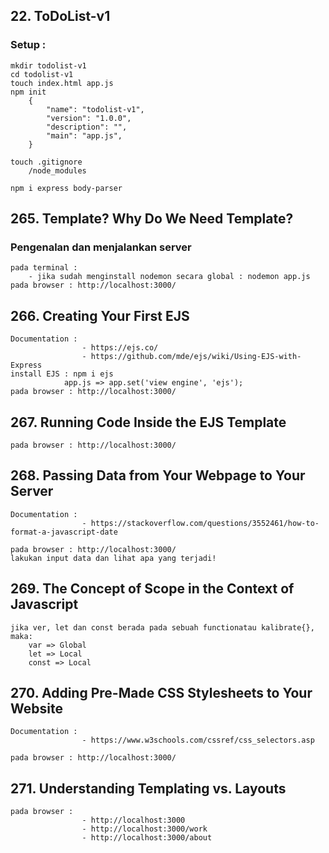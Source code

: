 ## 22. ToDoList-v1

### Setup :

    mkdir todolist-v1
    cd todolist-v1
    touch index.html app.js
    npm init
        {
            "name": "todolist-v1",
            "version": "1.0.0",
            "description": "",
            "main": "app.js",
        }

    touch .gitignore
        /node_modules

    npm i express body-parser

## 265. Template? Why Do We Need Template?

### Pengenalan dan menjalankan server

    pada terminal :
        - jika sudah menginstall nodemon secara global : nodemon app.js
    pada browser : http://localhost:3000/

## 266. Creating Your First EJS

    Documentation :
                    - https://ejs.co/
                    - https://github.com/mde/ejs/wiki/Using-EJS-with-Express
    install EJS : npm i ejs
                app.js => app.set('view engine', 'ejs');
    pada browser : http://localhost:3000/

## 267. Running Code Inside the EJS Template

    pada browser : http://localhost:3000/

## 268. Passing Data from Your Webpage to Your Server

    Documentation :
                    - https://stackoverflow.com/questions/3552461/how-to-format-a-javascript-date

    pada browser : http://localhost:3000/
    lakukan input data dan lihat apa yang terjadi!

## 269. The Concept of Scope in the Context of Javascript

    jika ver, let dan const berada pada sebuah functionatau kalibrate{}, maka:
        var => Global
        let => Local
        const => Local

## 270. Adding Pre-Made CSS Stylesheets to Your Website

    Documentation :
                    - https://www.w3schools.com/cssref/css_selectors.asp

    pada browser : http://localhost:3000/

## 271. Understanding Templating vs. Layouts

    pada browser :
                    - http://localhost:3000
                    - http://localhost:3000/work
                    - http://localhost:3000/about
